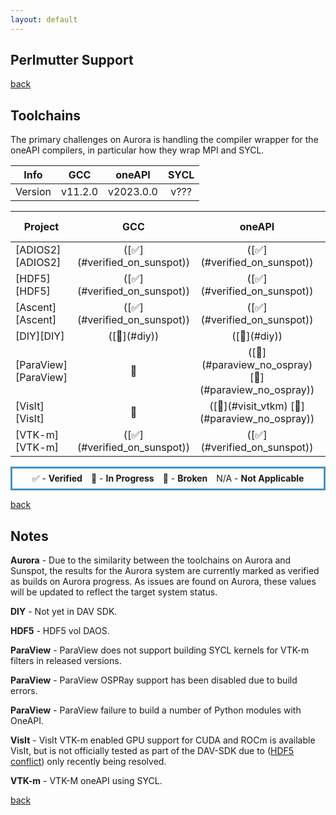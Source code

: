 ```yaml
---
layout: default
---
```


## Perlmutter Support

[back](./)

## Toolchains

The primary challenges on Aurora is handling the compiler wrapper
for the oneAPI compilers, in particular how they wrap MPI and SYCL.

<table class="toolchain_table">
  <thead>
    <tr>
      <th>Info</th>
      <th style="text-align: center">GCC</th>
      <th style="text-align: center">oneAPI</th>
      <th style="text-align: center">SYCL</th>
    </tr>
  </thead>
  <tbody>
    <tr>
      <td>
        Version
      </td>  <!-- Info -->
      <td style="text-align: center">v11.2.0</td>  <!-- GCC  -->
      <td style="text-align: center">v2023.0.0</td>  <!-- oneAPI -->
      <td style="text-align: center">v???</td>  <!-- oneAPI -->
    </tr>
  </tbody>
</table>

<table class="status_table">
  <thead>
    <tr>
      <th>Project</th>
      <th style="text-align: center">GCC</th>
      <th style="text-align: center">oneAPI</th>
      <th style="text-align: center" markdown="span">oneAPI + ([SYCL](#verified_on_sunspot))</th>
    </tr>
  </thead>
  <tbody>
    <tr>
      <td markdown="span">
        [ADIOS2][ADIOS2]
      </td>
      <td class="verified" style="text-align: center" markdown="span">([✅](#verified_on_sunspot))</td><!-- GCC -->
      <td class="verified" style="text-align: center" markdown="span">([✅](#verified_on_sunspot))</td><!-- oneAPI -->
      <td class="na" style="text-align: center">N/A</td><!-- oneAPI + SYCL -->
    </tr>
    <tr>
      <td markdown="span">
        [HDF5][HDF5]
      </td>
      <td class="verified" style="text-align: center" markdown="span">([✅](#verified_on_sunspot))</td><!-- GCC -->
      <td class="verified" style="text-align: center" markdown="span">([✅](#verified_on_sunspot))</td><!-- oneAPI -->
      <td class="in_progress" style="text-align: center" markdown="span">([🔎](#hdf5_vol-daos))</td><!-- oneAPI + SYCL -->
    </tr>
    <tr>
      <td markdown="span">
        [Ascent][Ascent]
      </td>
      <td class="verified" style="text-align: center" markdown="span">([✅](#verified_on_sunspot))</td><!-- GCC -->
      <td class="verified" style="text-align: center" markdown="span">([✅](#verified_on_sunspot))</td><!-- oneAPI -->
      <td class="in_progress" style="text-align: center">🔎</td><!-- oneAPI + SYCL -->
    </tr>
    <tr>
      <td markdown="span">
        [DIY][DIY]
      </td>
      <td class="na" style="text-align: center">([🔎](#diy))</td><!-- GCC -->
      <td class="na" style="text-align: center">([🔎](#diy))</td><!-- oneAPI -->
      <td class="na" style="text-align: center">([🔎](#diy))</td><!-- oneAPI + SYCL -->
    </tr>
    <tr>
      <td markdown="span">
        [ParaView][ParaView]
      </td>
      <td class="in_progress" style="text-align: center">🔎</td><!-- GCC -->
      <td class="in_progress" style="text-align: center" markdown="span">([🔎](#paraview_no_ospray) [🔎](#paraview_no_ospray))</td><!-- oneAPI -->
      <td class="in_progress" style="text-align: center" markdown="span">([🔎](#paraview_oneapi_sycl))</td><!-- oneAPI + SYCL -->
    </tr>
    <tr>
      <td markdown="span">
        [VisIt][VisIt]
      </td>
      <td class="in_progress" style="text-align: center">🔎</td><!-- GCC -->
      <td class="in_progress" style="text-align: center" markdown="span">([🔎](#visit_vtkm) [🔎](#paraview_no_ospray))</td><!-- oneAPI -->
      <td class="in_progress" style="text-align: center">🔎</td><!-- oneAPI + SYCL -->
    </tr>
    <tr>
      <td markdown="span">
        [VTK-m][VTK-m]
      </td>
      <td class="verified" style="text-align: center" markdown="span">([✅](#verified_on_sunspot))</td><!-- GCC -->
      <td class="verified" style="text-align: center" markdown="span">([✅](#verified_on_sunspot))</td><!-- oneAPI -->
      <td class="in_progress" style="text-align: center" markdown="span">([🔎](#vtkm-sycl))</td><!-- oneAPI + SYCL -->
    </tr>
  </tbody>
</table>

<p style="text-align:center; border-width:3px; border-style:solid; border-color:#4393c3; padding: 0.5em;">✅ - <b>Verified</b>&emsp;🔎 - <b>In Progress</b>&emsp;🚫 - <b>Broken</b>&emsp;N/A - <b>Not Applicable</b></p>

[back](./)

## Notes

<span id="verified_on_sunspot">**Aurora**</span> - Due to the similarity between the toolchains on Aurora and Sunspot, the results for the Aurora system are currently marked as verified as builds on Aurora progress. As issues are found on Aurora, these values will be updated to reflect the target system status.

<span id="diy">**DIY**</span> - Not yet in DAV SDK.

<span id="hdf5_vol-daos">**HDF5**</span> - HDF5 vol DAOS.

<span id="paraview_oneapi_sycl">**ParaView**</span> - ParaView does not support building SYCL kernels for VTK-m filters in released versions.

<span id="paraview_no_ospray">**ParaView**</span> - ParaView OSPRay support has been disabled due to build errors.

<span id="paraview_oneapi_python">**ParaView**</span> - ParaView failure to build a number of Python modules with OneAPI.

<span id="visit_vtkm">**VisIt**</span> - VisIt VTK-m enabled GPU support for CUDA and ROCm is available VisIt, but is not officially tested as part of the DAV-SDK due to ([HDF5 conflict](#visit_hdf5_conflict)) only recently being resolved.

<span id="vtkm_sycl">**VTK-m**</span> - VTK-M oneAPI using SYCL.

[back](./)

[ADIOS2]: https://csmd.ornl.gov/software/adios2
[HDF5]: https://www.hdfgroup.org/solutions/hdf5/
[Ascent]: https://github.com/Alpine-DAV/ascent
[DIY]: https://gitlab.kitware.com/diatomic/diy
[ParaView]: https://paraview.org
[VisIt]: https://visit-dav.github.io/visit-website/
[VTK-m]: https://m.vtk.org
